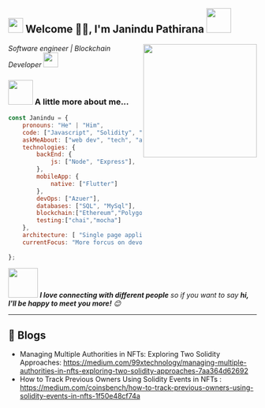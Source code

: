 <h2><img src="https://emojis.slackmojis.com/emojis/images/1531849430/4246/blob-sunglasses.gif?1531849430" width="30"/> Welcome 🙏🏻, I'm Janindu Pathirana <img src="https://media.giphy.com/media/12oufCB0MyZ1Go/giphy.gif" width="50"></h2>
<img align='right' src="https://media.giphy.com/media/M9gbBd9nbDrOTu1Mqx/giphy.gif" width="230">
<p><em>Software engineer | Blockchain Developer
</a><img src="https://media.giphy.com/media/WUlplcMpOCEmTGBtBW/giphy.gif" width="30"> 
</em></p>

### <img src="https://media.giphy.com/media/VgCDAzcKvsR6OM0uWg/giphy.gif" width="50"> A little more about me...  

```javascript
const Janindu = {
    pronouns: "He" | "Him",
    code: ["Javascript", "Solidity", "Java", "Dart","TypeScript", "Rust", "Go"],
    askMeAbout: ["web dev", "tech", "app dev", "blockchain", "Dapp],
    technologies: {
        backEnd: {
            js: ["Node", "Express"],
        },
        mobileApp: {
            native: ["Flutter"]
        },
        devOps: ["Azuer"],
        databases: ["SQL", "MySql"],
        blockchain:["Ethereum","Polygon","web3","solidity"]
        testing:["chai","mocha"]
    },
    architecture: [ "Single page applications"],
    currentFocus: "More forcus on devoloping and learn blockchain technology",
    
};
```

<img src="https://media.giphy.com/media/LnQjpWaON8nhr21vNW/giphy.gif" width="60"> <em><b>I love connecting with different people</b> so if you want to say <b>hi, I'll be happy to meet you more!</b> 😊</em>

---


## 📝 Blogs

- Managing Multiple Authorities in NFTs: Exploring Two Solidity Approaches: https://medium.com/99xtechnology/managing-multiple-authorities-in-nfts-exploring-two-solidity-approaches-7aa364d62692
- How to Track Previous Owners Using Solidity Events in NFTs : https://medium.com/coinsbench/how-to-track-previous-owners-using-solidity-events-in-nfts-1f50e48cf74a
